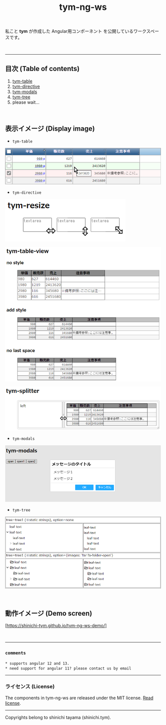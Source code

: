 <div align="center">
  <h1>tym-ng-ws</h1>
</div>

<br/>

私こと **tym** が作成した Angular用コンポーネント を公開しているワークスペースです。

<br/>

---

## 目次 (Table of contents)
1. [tym-table](/projects/tym-table/README.md)
1. [tym-directive](/projects/tym-directive/README.md)
1. [tym-modals](/projects/tym-modals/README.md)
1. [tym-tree](/projects/tym-tree/README.md)
1. please wait...

<br/>

## 表示イメージ (Display image)

- `tym-table`

![表示サンプル](/tym-table-demo.png)

- `tym-directive`

![表示サンプル](/tym-resize-demo.png)

![表示サンプル](/tym-table-view-demo.png)

![表示サンプル](/tym-splitter-demo.png)

- `tym-modals`

![表示サンプル](/tym-dialog-demo.png)

- `tym-tree`

![表示サンプル](/tym-tree-demo1.png)

<br>

## 動作イメージ (Demo screen)

[https://shinichi-tym.github.io/tym-ng-ws-demo/]

<br>

---
### `comments`
```text
* supports angular 12 and 13.
* need support for angular 11? please contact us by email
```
---
### ライセンス (License)
The components in tym-ng-ws are released under the MIT license. [Read license](//github.com/shinichi-tym/tym-ng-ws/blob/main/LICENSE).

---
Copyrights belong to shinichi tayama (shinichi.tym).
